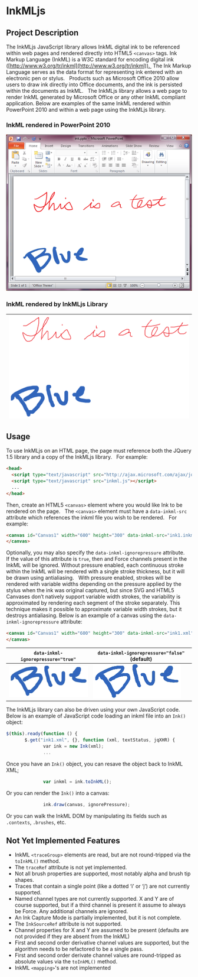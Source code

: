 # InkMLjs

## Project Description
The InkMLjs JavaScript library allows InkML digital ink to be referenced within web pages and rendered directly into HTML5 `<canvas>` tags. Ink Markup Language (InkML) is a W3C standard for encoding digital ink ([http://www.w3.org/tr/inkml](http://www.w3.org/tr/inkml)). 
The Ink Markup Language serves as the data format for representing ink entered with an electronic pen or stylus.   Products such as Microsoft Office 2010 allow users to draw ink directly into Office documents, and the ink is persisted within the documents as InkML.   The InkMLjs library allows a web page to render InkML generated by Microsoft Office or any other InkML compliant application.
Below are examples of the same InkML rendered within PowerPoint 2010 and within a web page using the InkMLjs library.

### InkML rendered in PowerPoint 2010
![InkML rendered in PowerPoint 2010](/InkMLjs/ink.png)

### InkML rendered by InkMLjs Library
|![InkML rendered by InkMLjs Library](/InkMLjs/svg.png)|
|---|

## Usage
To use InkMLjs on an HTML page, the page must reference both the JQuery 1.5 library and a copy of the InkMLjs library.   For example:
```html
<head>
  <script type="text/javascript" src="http://ajax.microsoft.com/ajax/jquery/jquery-1.5.min.js"></script>
  <script type="text/javascript" src="inkml.js"></script>
  ...
</head>
```
Then, create an HTML5 `<canvas>` element where you would like Ink to be rendered on the page.   The `<canvas>` element must have a `data-inkml-src` attribute which references the inkml file you wish to be rendered.   For example:
```html
<canvas id="Canvas1" width="600" height="300" data-inkml-src="ink1.inkml">
</canvas>
```
Optionally, you may also specify the `data-inkml-ignorepressure` attribute.   If the value of this attribute is `true`, then and Force channels present in the InkML will be ignored. Without pressure enabled, each continuous stroke within the InkML will be rendered with a single stroke thickness, but it will be drawn using antialiasing.   With pressure enabled, strokes will be rendered with variable widths depending on the pressure applied by the stylus when the ink was original captured, but since SVG and HTML5 Canvases don’t natively support variable width strokes, the variability is approximated by rendering each segment of the stroke separately. This technique makes it possible to approximate variable width strokes, but it destroys antialiasing. Below is an example of a canvas using the `data-inkml-ignorepressure` attribute:
```html
<canvas id="Canvas1" width="600" height="300" data-inkml-src="ink1.xml" data-inkml-ignorepressure="true">
</canvas>
```

| `data-inkml-ignorepressure="true"` | `data-inkml-ignorepressure="false"` (default) |
| --- | --- |
|![ignorepressure true](/nopressure.png)|![ignorepressure false](/pressure.png)|

The InkMLjs library can also be driven using your own JavaScript code.   Below is an example of JavaScript code loading an inkml file into an `Ink()` object:
```javascript
$(this).ready(function () {
       $.get("ink1.xml", {}, function (xml, textStatus, jqXHR) {
              var ink = new Ink(xml);
              ...
```
Once you have an `Ink()` object, you can resave the object back to InkML XML;
```javascript
              var inkml = ink.toInkML();
```
Or you can render the `Ink()` into a canvas:
```javascript
              ink.draw(canvas, ignorePressure);
```
Or you can walk the InkML DOM by manipulating its fields such as `.contexts`, `.brushes`, etc.

## Not Yet Implemented Features
* InkML `<traceGroup>` elements are read, but are not round-tripped via the `toInkML()` method. 
* The `traceRef` attribute is not yet implemented. 
* Not all brush properties are supported, most notably alpha and brush tip shapes. 
* Traces that contain a single point (like a dotted ‘i’ or ‘j’) are not currently supported. 
* Named channel types are not currently supported. X and Y are of course supported, but if a third channel is present it assume to always be Force. Any additional channels are ignored. 
* An Ink Capture Mode is partially implemented, but it is not complete. 
* The `InkSourceRef` attribute is not supported. 
* Channel properties for X and Y are assumed to be present (defaults are not provided if they are absent from the InkML) 
* First and second order derivative channel values are supported, but the algorithm needs to be refactored to be a single pass. 
* First and second order derivate channel values are round-tripped as absolute values via the `toInkML()` method. 
* InkML `<mapping>`'s are not implemented 
